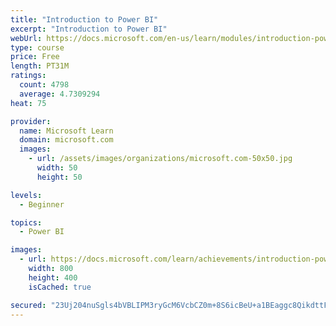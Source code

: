 ```yaml
---
title: "Introduction to Power BI"
excerpt: "Introduction to Power BI"
webUrl: https://docs.microsoft.com/en-us/learn/modules/introduction-power-bi/
type: course
price: Free
length: PT31M
ratings:
  count: 4798
  average: 4.7309294
heat: 75

provider:
  name: Microsoft Learn
  domain: microsoft.com
  images:
    - url: /assets/images/organizations/microsoft.com-50x50.jpg
      width: 50
      height: 50

levels:
  - Beginner

topics:
  - Power BI

images:
  - url: https://docs.microsoft.com/learn/achievements/introduction-power-bi-social.png
    width: 800
    height: 400
    isCached: true

secured: "23Uj204nuSgls4bVBLIPM3ryGcM6VcbCZ0m+8S6icBeU+a1BEaggc8QikdttF55OaroBaCu5yAIZuspEPK83ldd6XNpr3oxeXVOc3AwP5XzwADy7MiTD4ZAJ5GDwAUZuEdVr/y21CMngg1/++ygLr4si2patUOZJOgLpxcDDtep/MofrbETAlu7ABhmQecZ4FDP+ZT9rP2DiDz+oNCfpIJOOYaxmRZN5D7iU8bs6pCKfbi/SPYJaabFQF7XV9u1inZgLSTS0SWMPdqkJSwfz2G/9fB0UO9WCQzlPiyZZqCjvTHx+QaB4TIVBbo5+us9Q4gT1TZL/60csdP+EGDlJIYyTP/sxSHoDB5D/2F5WL+cYl/xkYIeJFy9VvYkeQ8vQT6xAZ2P/vjK06EVlTqgm1OarxJl5RgR/6iNBA9kSlQs=;FyA7xraZ/EthPRGeBQVdEg=="
---
```



